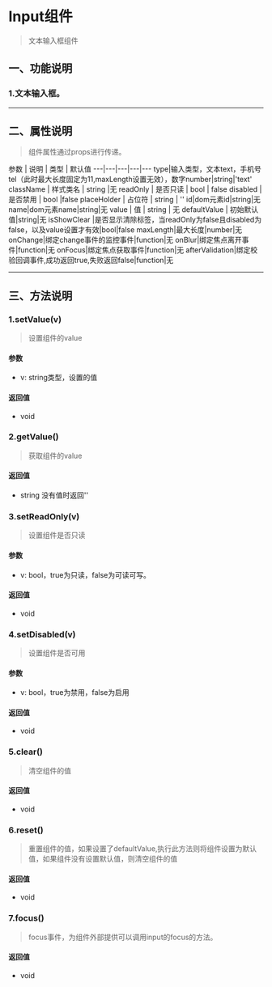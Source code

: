 # Input组件
> 文本输入框组件

## 一、功能说明
### 1.文本输入框。

---

## 二、属性说明
> 组件属性通过props进行传递。

参数 | 说明 | 类型 | 默认值
---|---|---|---|---
type|输入类型，文本text，手机号tel（此时最大长度固定为11,maxLength设置无效），数字number|string|'text'
className | 样式类名 | string |无
readOnly | 是否只读 | bool | false
disabled | 是否禁用 | bool |false
placeHolder | 占位符 | string | ''
id|dom元素id|string|无
name|dom元素name|string|无
value | 值 | string | 无
defaultValue | 初始默认值|string|无
isShowClear |是否显示清除标签，当readOnly为false且disabled为false，以及value设置才有效|bool|false 
maxLength|最大长度|number|无
onChange|绑定change事件的监控事件|function|无
onBlur|绑定焦点离开事件|function|无
onFocus|绑定焦点获取事件|function|无
afterValidation|绑定校验回调事件,成功返回true,失败返回false|function|无


---

## 三、方法说明
### 1.setValue(v)
> 设置组件的value

#### 参数
- v: string类型，设置的值

#### 返回值
- void


### 2.getValue()
> 获取组件的value

#### 返回值
- string 没有值时返回''

### 3.setReadOnly(v)
> 设置组件是否只读

#### 参数
- v: bool，true为只读，false为可读可写。

#### 返回值
- void

### 4.setDisabled(v)
> 设置组件是否可用

#### 参数
- v: bool，true为禁用，false为启用

#### 返回值
- void

### 5.clear()
> 清空组件的值

#### 返回值
- void

### 6.reset()
> 重置组件的值，如果设置了defaultValue,执行此方法则将组件设置为默认值，如果组件没有设置默认值，则清空组件的值

#### 返回值
- void

### 7.focus()
> focus事件，为组件外部提供可以调用input的focus的方法。

#### 返回值
- void